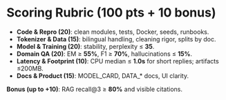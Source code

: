 # Scoring Rubric (100 pts + 10 bonus)

- **Code & Repro (20)**: clean modules, tests, Docker, seeds, runbooks.  
- **Tokenizer & Data (15)**: bilingual handling, cleaning rigor, splits by doc.  
- **Model & Training (20)**: stability, perplexity ≤ **35**.  
- **Domain QA (20)**: EM ≥ **55%**, F1 ≥ **70%**, hallucinations ≤ **15%**.  
- **Latency & Footprint (10)**: CPU median ≤ **1.0s** for short replies; artifacts ≤200MB.  
- **Docs & Product (15)**: MODEL_CARD, DATA_* docs, UI clarity.

**Bonus (up to +10)**: RAG recall@3 ≥ **80%** and visible citations.
